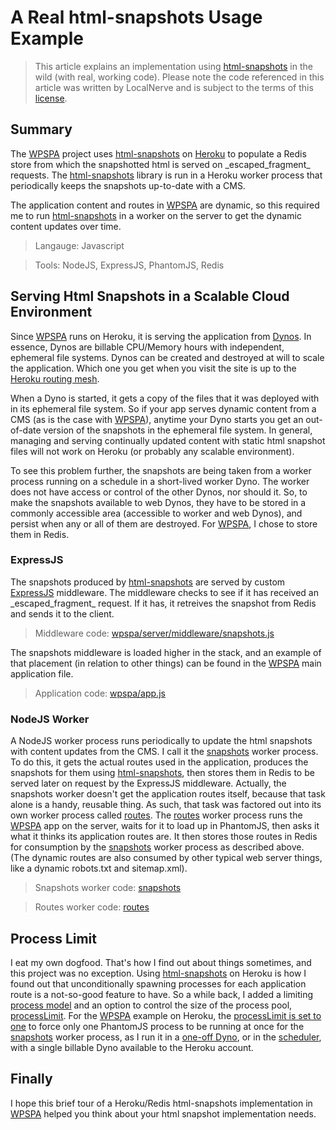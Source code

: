 # A Real html-snapshots Usage Example

> This article explains an implementation using [html-snapshots](https://github.com/localnerve/html-snapshots) in the wild \(with real, working code\). Please note the code referenced in this article was written by LocalNerve and is subject to the terms of this [license](https://github.com/localnerve/wpspa/blob/master/LICENSE.txt).

## Summary
The [WPSPA](http://github.com/localnerve/wpspa) project uses [html-snapshots](https://github.com/localnerve/html-snapshots) on [Heroku](https://www.heroku.com/) to populate a Redis store from which the snapshotted html is served on \_escaped\_fragment\_ requests. The [html-snapshots](https://github.com/localnerve/html-snapshots) library is run in a Heroku worker process that periodically keeps the snapshots up-to-date with a CMS. 

The application content and routes in [WPSPA](http://github.com/localnerve/wpspa) are dynamic, so this required me to run [html-snapshots](https://github.com/localnerve/html-snapshots) in a worker on the server to get the dynamic content updates over time.

> Langauge: Javascript

> Tools: NodeJS, ExpressJS, PhantomJS, Redis

## Serving Html Snapshots in a Scalable Cloud Environment
Since [WPSPA](http://github.com/localnerve/wpspa) runs on Heroku, it is serving the application from [Dynos](https://devcenter.heroku.com/articles/dynos). In essence, Dynos are billable CPU/Memory hours with independent, ephemeral file systems. Dynos can be created and destroyed at will to scale the application. Which one you get when you visit the site is up to the [Heroku routing mesh](https://devcenter.heroku.com/articles/http-routing). 

When a Dyno is started, it gets a copy of the files that it was deployed with in its ephemeral file system. So if your app serves dynamic content from a CMS \(as is the case with [WPSPA](http://github.com/localnerve/wpspa)\), anytime your Dyno starts you get an out-of-date version of the snapshots in the ephemeral file system. In general, managing and serving continually updated content with static html snapshot files will not work on Heroku \(or probably any scalable environment\).

To see this problem further, the snapshots are being taken from a worker process running on a schedule in a short-lived worker Dyno. The worker does not have access or control of the other Dynos, nor should it. So, to make the snapshots available to web Dynos, they have to be stored in a commonly accessible area \(accessible to worker and web Dynos\), and persist when any or all of them are destroyed. For [WPSPA](http://github.com/localnerve/wpspa), I chose to store them in Redis.

### ExpressJS
The snapshots produced by [html-snapshots](https://github.com/localnerve/html-snapshots) are served by custom [ExpressJS](http://expressjs.com/) middleware. The middleware checks to see if it has received an \_escaped\_fragment\_ request. If it has, it retreives the snapshot from Redis and sends it to the client.

> Middleware code: [wpspa/server/middleware/snapshots.js](https://github.com/localnerve/wpspa/blob/master/server/middleware/snapshots.js)

The snapshots middleware is loaded higher in the stack, and an example of that placement \(in relation to other things\) can be found in the [WPSPA](http://github.com/localnerve/wpspa) main application file.

> Application code: [wpspa/app.js](https://github.com/localnerve/wpspa/blob/master/app.js)

### NodeJS Worker
A NodeJS worker process runs periodically to update the html snapshots with content updates from the CMS. I call it the [snapshots](https://github.com/localnerve/wpspa/blob/master/server/workers/snapshots/lib/index.js) worker process. To do this, it gets the actual routes used in the application, produces the snapshots for them using [html-snapshots](https://github.com/localnerve/html-snapshots), then stores them in Redis to be served later on request by the ExpressJS middleware. Actually, the snapshots worker doesn't get the application routes itself, because that task alone is a handy, reusable thing. As such, that task was factored out into its own worker process called [routes](https://github.com/localnerve/wpspa/blob/master/server/workers/routes/lib/index.js).
The [routes](https://github.com/localnerve/wpspa/blob/master/server/workers/routes/lib/index.js) worker process runs the [WPSPA](http://github.com/localnerve/wpspa) app on the server, waits for it to load up in PhantomJS, then asks it what it thinks its application routes are. It then stores those routes in Redis for consumption by the [snapshots](https://github.com/localnerve/wpspa/blob/master/server/workers/snapshots/lib/index.js) worker process as described above. \(The dynamic routes are also consumed by other typical web server things, like a dynamic robots.txt and sitemap.xml\).

> Snapshots worker code: [snapshots](https://github.com/localnerve/wpspa/blob/master/server/workers/snapshots/lib/index.js)

> Routes worker code: [routes](https://github.com/localnerve/wpspa/blob/master/server/workers/routes/lib/index.js)

## Process Limit
I eat my own dogfood. That's how I find out about things sometimes, and this project was no exception. Using [html-snapshots](https://github.com/localnerve/html-snapshots) on Heroku is how I found out that unconditionally spawning processes for each application route is a not-so-good feature to have. So a while back, I added a limiting [process model](https://github.com/localnerve/html-snapshots/tree/rc-7.1#process-model) and an option to control the size of the process pool, [processLimit](https://github.com/localnerve/html-snapshots/blob/master/README.md#process-control-options). For the [WPSPA](http://github.com/localnerve/wpspa) example on Heroku, the [processLimit is set to one](https://github.com/localnerve/wpspa/blob/16c8b5ef2dbea6593572e914f5f3693c0f9f73fc/server/config/config.json#L43) to force only one PhantomJS process to be running at once for the [snapshots](https://github.com/localnerve/wpspa/blob/master/server/workers/snapshots/lib/index.js) worker process, as I run it in a [one-off Dyno](https://devcenter.heroku.com/articles/one-off-dynos), or in the [scheduler](https://addons.heroku.com/scheduler), with a single billable Dyno available to the Heroku account.

## Finally
I hope this brief tour of a Heroku/Redis html-snapshots implementation in [WPSPA](http://github.com/localnerve/wpspa) helped you think about your html snapshot implementation needs.